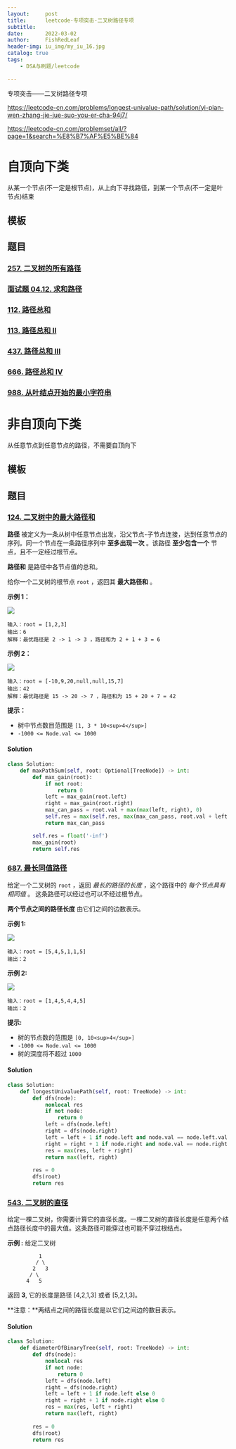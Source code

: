 ```yaml
---
layout:     post
title:      leetcode-专项突击-二叉树路径专项
subtitle:   
date:       2022-03-02
author:     FishRedLeaf
header-img: iu_img/my_iu_16.jpg
catalog: true
tags:
    - DSA与刷题/leetcode

---
```


专项突击——二叉树路径专项

https://leetcode-cn.com/problems/longest-univalue-path/solution/yi-pian-wen-zhang-jie-jue-suo-you-er-cha-94j7/

https://leetcode-cn.com/problemset/all/?page=1&search=%E8%B7%AF%E5%BE%84



# 自顶向下类
从某一个节点(不一定是根节点)，从上向下寻找路径，到某一个节点(不一定是叶节点)结束

## 模板



## 题目

### [257. 二叉树的所有路径](https://leetcode-cn.com/problems/binary-tree-paths/)

### [面试题 04.12. 求和路径](https://leetcode-cn.com/problems/paths-with-sum-lcci/)

### [112. 路径总和](https://leetcode-cn.com/problems/path-sum/)

### [113. 路径总和 II](https://leetcode-cn.com/problems/path-sum-ii/)

### [437. 路径总和 III](https://leetcode-cn.com/problems/path-sum-iii/)

### [666. 路径总和 IV](https://leetcode-cn.com/problems/path-sum-iv/)

### [988. 从叶结点开始的最小字符串](https://leetcode-cn.com/problems/smallest-string-starting-from-leaf/)

# 非自顶向下类
从任意节点到任意节点的路径，不需要自顶向下

## 模板



## 题目

### [124\. 二叉树中的最大路径和](https://leetcode-cn.com/problems/binary-tree-maximum-path-sum/)

**路径** 被定义为一条从树中任意节点出发，沿父节点-子节点连接，达到任意节点的序列。同一个节点在一条路径序列中 **至多出现一次** 。该路径 **至少包含一个** 节点，且不一定经过根节点。

**路径和** 是路径中各节点值的总和。

给你一个二叉树的根节点 `root` ，返回其 **最大路径和** 。

**示例 1：**

![](https://tva1.sinaimg.cn/large/e6c9d24egy1h0sd35eks5j208y052q2t.jpg)

```
输入：root = [1,2,3]
输出：6
解释：最优路径是 2 -> 1 -> 3 ，路径和为 2 + 1 + 3 = 6
```

**示例 2：**

![](https://tva1.sinaimg.cn/large/e6c9d24egy1h0sd365g7fj20bz08et8q.jpg)

```
输入：root = [-10,9,20,null,null,15,7]
输出：42
解释：最优路径是 15 -> 20 -> 7 ，路径和为 15 + 20 + 7 = 42
```

**提示：**

*   树中节点数目范围是 `[1, 3 * 10<sup>4</sup>]`
*   `-1000 <= Node.val <= 1000`


#### Solution

```python
class Solution:
    def maxPathSum(self, root: Optional[TreeNode]) -> int:
        def max_gain(root):
            if not root:
                return 0
            left = max_gain(root.left)
            right = max_gain(root.right)
            max_can_pass = root.val + max(max(left, right), 0)
            self.res = max(self.res, max(max_can_pass, root.val + left + right))
            return max_can_pass

        self.res = float('-inf')
        max_gain(root)
        return self.res
```

### [687\. 最长同值路径](https://leetcode-cn.com/problems/longest-univalue-path/)


给定一个二叉树的 `root` ，返回 _最长的路径的长度_ ，这个路径中的 _每个节点具有相同值_ 。 这条路径可以经过也可以不经过根节点。

**两个节点之间的路径长度** 由它们之间的边数表示。

**示例 1:**

![](https://tva1.sinaimg.cn/large/e6c9d24egy1h0sd3y8ov8j20fv08eaa4.jpg)

```
输入：root = [5,4,5,1,1,5]
输出：2
```

**示例 2:**

![](https://tva1.sinaimg.cn/large/e6c9d24egy1h0sd40m8nsj20fv08eaa4.jpg)

```
输入：root = [1,4,5,4,4,5]
输出：2
```

**提示:**

*   树的节点数的范围是 `[0, 10<sup>4</sup>]` 
*   `-1000 <= Node.val <= 1000`
*   树的深度将不超过 `1000` 


#### Solution

```python
class Solution:
    def longestUnivaluePath(self, root: TreeNode) -> int:
        def dfs(node):
            nonlocal res
            if not node:
                return 0
            left = dfs(node.left)
            right = dfs(node.right)
            left = left + 1 if node.left and node.val == node.left.val else 0
            right = right + 1 if node.right and node.val == node.right.val else 0
            res = max(res, left + right)
            return max(left, right)
        
        res = 0
        dfs(root)
        return res
```

### [543\. 二叉树的直径](https://leetcode-cn.com/problems/diameter-of-binary-tree/)


给定一棵二叉树，你需要计算它的直径长度。一棵二叉树的直径长度是任意两个结点路径长度中的最大值。这条路径可能穿过也可能不穿过根结点。

**示例 :**
给定二叉树

```
          1
         / \
        2   3
       / \     
      4   5    
```

返回 **3**, 它的长度是路径 [4,2,1,3] 或者 [5,2,1,3]。

**注意：**两结点之间的路径长度是以它们之间边的数目表示。


#### Solution

```python
class Solution:
    def diameterOfBinaryTree(self, root: TreeNode) -> int:
        def dfs(node):
            nonlocal res
            if not node:
                return 0
            left = dfs(node.left)
            right = dfs(node.right)
            left = left + 1 if node.left else 0
            right = right + 1 if node.right else 0
            res = max(res, left + right)
            return max(left, right)
        
        res = 0
        dfs(root)
        return res
```

>   